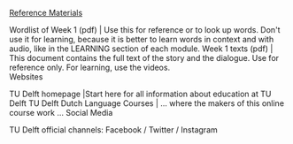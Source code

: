 [Reference Materials](https://onlinecourses.tudelft.nl/assets/courseware/v1/2dd524276a8a81663bdb7effe9725a67/asset-v1:TUDelft+DOL1x+2023_Q3_B+type@asset+block/MOOC_woordenlijst_module_1.pdf)

Wordlist of Week 1 (pdf) | Use this for reference or to look up words. Don't use it for learning, because it is better to learn words in context and with audio, like in the LEARNING section of each module. 
Week 1 texts  (pdf) | This document contains the full text of the story and the dialogue. Use for reference only. For learning, use the videos.  
Websites

TU Delft homepage |Start here for all information about education at TU Delft
TU Delft Dutch Language Courses | ... where the makers of this online course work ...
Social Media

TU Delft official channels: Facebook / Twitter / Instagram  
